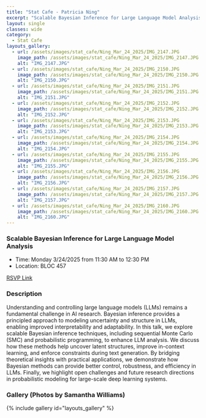 ```yaml
---
title: "Stat Cafe - Patricia Ning"
excerpt: "Scalable Bayesian Inference for Large Language Model Analysis"
layout: single
classes: wide
category: 
  - Stat Cafe
layouts_gallery:
  - url: /assets/images/stat_cafe/Ning_Mar_24_2025/IMG_2147.JPG
    image_path: /assets/images/stat_cafe/Ning_Mar_24_2025/IMG_2147.JPG
    alt: "IMG_2147.JPG"
  - url: /assets/images/stat_cafe/Ning_Mar_24_2025/IMG_2150.JPG
    image_path: /assets/images/stat_cafe/Ning_Mar_24_2025/IMG_2150.JPG
    alt: "IMG_2150.JPG"
  - url: /assets/images/stat_cafe/Ning_Mar_24_2025/IMG_2151.JPG
    image_path: /assets/images/stat_cafe/Ning_Mar_24_2025/IMG_2151.JPG
    alt: "IMG_2151.JPG"
  - url: /assets/images/stat_cafe/Ning_Mar_24_2025/IMG_2152.JPG
    image_path: /assets/images/stat_cafe/Ning_Mar_24_2025/IMG_2152.JPG
    alt: "IMG_2152.JPG"
  - url: /assets/images/stat_cafe/Ning_Mar_24_2025/IMG_2153.JPG
    image_path: /assets/images/stat_cafe/Ning_Mar_24_2025/IMG_2153.JPG
    alt: "IMG_2153.JPG"
  - url: /assets/images/stat_cafe/Ning_Mar_24_2025/IMG_2154.JPG
    image_path: /assets/images/stat_cafe/Ning_Mar_24_2025/IMG_2154.JPG
    alt: "IMG_2154.JPG"
  - url: /assets/images/stat_cafe/Ning_Mar_24_2025/IMG_2155.JPG
    image_path: /assets/images/stat_cafe/Ning_Mar_24_2025/IMG_2155.JPG
    alt: "IMG_2155.JPG"
  - url: /assets/images/stat_cafe/Ning_Mar_24_2025/IMG_2156.JPG
    image_path: /assets/images/stat_cafe/Ning_Mar_24_2025/IMG_2156.JPG
    alt: "IMG_2156.JPG"
  - url: /assets/images/stat_cafe/Ning_Mar_24_2025/IMG_2157.JPG
    image_path: /assets/images/stat_cafe/Ning_Mar_24_2025/IMG_2157.JPG
    alt: "IMG_2157.JPG"
  - url: /assets/images/stat_cafe/Ning_Mar_24_2025/IMG_2160.JPG
    image_path: /assets/images/stat_cafe/Ning_Mar_24_2025/IMG_2160.JPG
    alt: "IMG_2160.JPG"
---
```


<!-- 
<img src="https://github.com/tamusgsa/tamusgsa.github.io/blob/master/assets/images/stat_cafe/Ning_Mar_24_2025/IMG_2158.JPG?raw=true" alt="Header" width="315" style="float: right;"/> 
-->

### Scalable Bayesian Inference for Large Language Model Analysis

- Time: Monday 3/24/2025 from 11:30 AM to 12:30 PM
- Location: BLOC 457


[RSVP Link](<https://urldefense.com/v3/__https://forms.gle/KBYBF2quzEfoJAmf6__;!!KwNVnqRv!EVQPxo43XRirLQ2XpG1OVsGqrPh2mQFRl4e5keJQveu5VVY9xVAzGMRsQfk98oLD8HsR0dLWMc12upFFMUltlA$>)

### Description
Understanding and controlling large language models (LLMs) remains a fundamental challenge in AI research. Bayesian inference provides a principled approach to modeling uncertainty and structure in LLMs, enabling improved interpretability and adaptability. In this talk, we explore scalable Bayesian inference techniques, including sequential Monte Carlo (SMC) and probabilistic programming, to enhance LLM analysis. We discuss how these methods help uncover latent structures, improve in-context learning, and enforce constraints during text generation. By bridging theoretical insights with practical applications, we demonstrate how Bayesian methods can provide better control, robustness, and efficiency in LLMs. Finally, we highlight open challenges and future research directions in probabilistic modeling for large-scale deep learning systems.

<!--
### Presentation
<iframe src="https://drive.google.com/file/d/1tN9MfS-UIcedYkMafjpg1VxsRcSM0t8T/preview" width="640" height="480" allow="autoplay"></iframe>
-->

<!-- 
### Recording
<iframe width="560" height="315" src="https://www.youtube.com/embed/jEcWYSiLkQU?si=R-NyovAX466xlHP_" title="YouTube video player" frameborder="0" allow="accelerometer; autoplay; clipboard-write; encrypted-media; gyroscope; picture-in-picture; web-share" referrerpolicy="strict-origin-when-cross-origin" allowfullscreen></iframe>
-->


### Gallery (Photos by Samantha Williams)

{% include gallery id="layouts_gallery" %}

